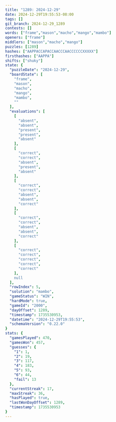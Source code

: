 ```yaml
---
title: "1289: 2024-12-29"
date: 2024-12-29T19:55:53-08:00
tags: []
git_branch: 2024-12-29_1289
contests: []
words: ["frame","mason","macho","mango","mambo"]
openers: ["frame"]
middlers: ["mason","macho","mango"]
puzzles: [1289]
hashes: ["AAPPACCAPACCAACCCAACCCCCCXXXXX"]
firsthashes: ["AAPPA"]
shifts: ["shuky"]
state: {
  "puzzleDate": "2024-12-29",
  "boardState": [
    "frame",
    "mason",
    "macho",
    "mango",
    "mambo",
    ""
  ],
  "evaluations": [
    [
      "absent",
      "absent",
      "present",
      "present",
      "absent"
    ],
    [
      "correct",
      "correct",
      "absent",
      "present",
      "absent"
    ],
    [
      "correct",
      "correct",
      "absent",
      "absent",
      "correct"
    ],
    [
      "correct",
      "correct",
      "absent",
      "absent",
      "correct"
    ],
    [
      "correct",
      "correct",
      "correct",
      "correct",
      "correct"
    ],
    null
  ],
  "rowIndex": 5,
  "solution": "mambo",
  "gameStatus": "WIN",
  "hardMode": true,
  "gameId": "2000",
  "dayOffset": 1289,
  "timestamp": 1735530953,
  "datetime": "2024-12-29T19:55:53",
  "schemaVersion": "0.22.0"
}
stats: {
  "gamesPlayed": 470,
  "gamesWon": 457,
  "guesses": {
    "1": 1,
    "2": 19,
    "3": 117,
    "4": 183,
    "5": 93,
    "6": 44,
    "fail": 13
  },
  "currentStreak": 17,
  "maxStreak": 36,
  "hasPlayed": true,
  "lastWonDayOffset": 1289,
  "timestamp": 1735530953
}
---
```

<!-- more -->
